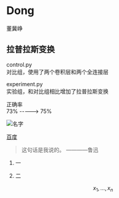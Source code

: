 # Dong
董冀峥


## 拉普拉斯变换  
control.py  
对比组，使用了两个卷积层和两个全连接层  

experiment.py   
实验组，和对比组相比增加了拉普拉斯变换  

正确率  
73% ----->  75%   


![名字](https://upload-images.jianshu.io/upload_images/3062143-14a83f3f46c17c82.png?imageMogr2/auto-orient/strip|imageView2/2/w/1200/format/webp)

[百度](www.baidu.com)

> 这句话是我说的。 ————鲁迅



1. 一

2. 二


$$
x_{1},\dots,x_{n}
$$




